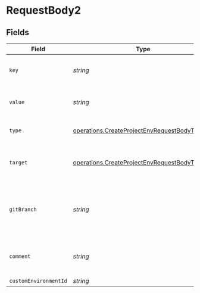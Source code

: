 # RequestBody2


## Fields

| Field                                                                                                          | Type                                                                                                           | Required                                                                                                       | Description                                                                                                    | Example                                                                                                        |
| -------------------------------------------------------------------------------------------------------------- | -------------------------------------------------------------------------------------------------------------- | -------------------------------------------------------------------------------------------------------------- | -------------------------------------------------------------------------------------------------------------- | -------------------------------------------------------------------------------------------------------------- |
| `key`                                                                                                          | *string*                                                                                                       | :heavy_check_mark:                                                                                             | The name of the environment variable                                                                           | API_URL                                                                                                        |
| `value`                                                                                                        | *string*                                                                                                       | :heavy_check_mark:                                                                                             | The value of the environment variable                                                                          | https://api.vercel.com                                                                                         |
| `type`                                                                                                         | [operations.CreateProjectEnvRequestBodyType](../../models/operations/createprojectenvrequestbodytype.md)       | :heavy_check_mark:                                                                                             | The type of environment variable                                                                               | plain                                                                                                          |
| `target`                                                                                                       | [operations.CreateProjectEnvRequestBodyTarget](../../models/operations/createprojectenvrequestbodytarget.md)[] | :heavy_check_mark:                                                                                             | The target environment of the environment variable                                                             | [<br/>"preview"<br/>]                                                                                          |
| `gitBranch`                                                                                                    | *string*                                                                                                       | :heavy_minus_sign:                                                                                             | If defined, the git branch of the environment variable (must have target=preview)                              | feature-1                                                                                                      |
| `comment`                                                                                                      | *string*                                                                                                       | :heavy_minus_sign:                                                                                             | A comment to add context on what this environment variable is for                                              | database connection string for production                                                                      |
| `customEnvironmentId`                                                                                          | *string*                                                                                                       | :heavy_minus_sign:                                                                                             | N/A                                                                                                            | env_1234567890                                                                                                 |